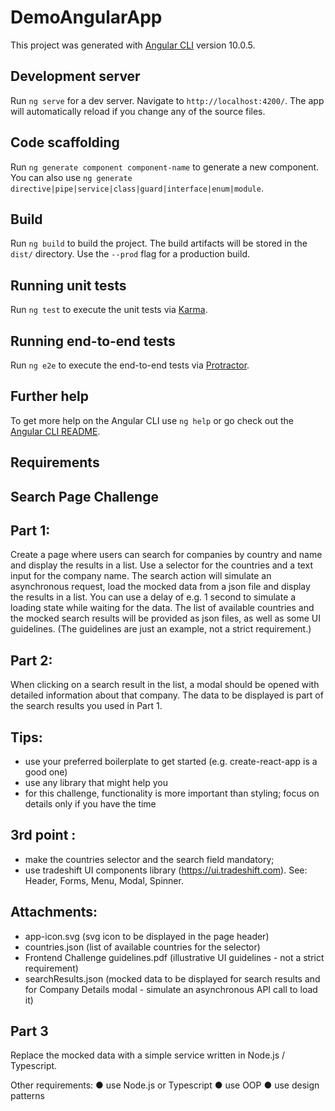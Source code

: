 # DemoAngularApp

This project was generated with [Angular CLI](https://github.com/angular/angular-cli) version 10.0.5.

## Development server

Run `ng serve` for a dev server. Navigate to `http://localhost:4200/`. The app will automatically reload if you change any of the source files.

## Code scaffolding

Run `ng generate component component-name` to generate a new component. You can also use `ng generate directive|pipe|service|class|guard|interface|enum|module`.

## Build

Run `ng build` to build the project. The build artifacts will be stored in the `dist/` directory. Use the `--prod` flag for a production build.

## Running unit tests

Run `ng test` to execute the unit tests via [Karma](https://karma-runner.github.io).

## Running end-to-end tests

Run `ng e2e` to execute the end-to-end tests via [Protractor](http://www.protractortest.org/).

## Further help

To get more help on the Angular CLI use `ng help` or go check out the [Angular CLI README](https://github.com/angular/angular-cli/blob/master/README.md).


## Requirements

## Search Page Challenge

## Part 1:
Create a page where users can search for companies by country and name and display the results in a list. Use a selector for the countries and a text input for the company name. The search action will simulate an asynchronous request, load the mocked data from a json file and display the results in a list. You can use a delay of e.g. 1 second to simulate a loading state while waiting for the data. The list of available countries and the mocked search results will be provided as json files, as well as some UI guidelines. (The guidelines are just an example, not a strict requirement.)


## Part 2:
When clicking on a search result in the list, a modal should be opened with detailed information about that company. The data to be displayed is part of the search results you used in Part 1.

## Tips:
-	use your preferred boilerplate to get started (e.g. create-react-app is a good one)
-	use any library that might help you
-	for this challenge, functionality is more important than styling; focus on details only if you have the time

## 3rd point :
-	make the countries selector and the search field mandatory;
-	use tradeshift UI components library (https://ui.tradeshift.com). See: Header, Forms, Menu, Modal, Spinner.

## Attachments:
-	app-icon.svg (svg icon to be displayed in the page header)
-	countries.json (list of available countries for the selector)
-	Frontend Challenge guidelines.pdf (illustrative UI guidelines - not a strict requirement)
-	searchResults.json (mocked data to be displayed for search results and for Company Details modal - simulate an asynchronous API call to load it)


## Part 3

Replace the mocked data with a simple service written in Node.js / Typescript.


Other requirements:
●	use Node.js or Typescript
●	use OOP
●	use design patterns


